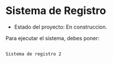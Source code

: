<h1> Sistema de Registro </h1>

- Estado del proyecto: En construccion. 

Para ejecutar el sistema, debes poner:

~~~npm install react~~~

Sistema de registro 2
